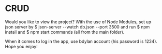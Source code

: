 # CRUD

Would you like to view the project?
With the use of Node Modules, set up json server by $ json-server --watch db.json --port 3500 and run $ npm install and $ npm start commands (all from the main folder).

When it comes to log in the app, use bdylan account (his password is 1234).
Hope you enjoy!